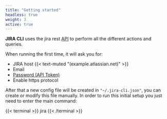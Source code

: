 ```yaml
---
title: "Getting started"
headless: true
weight: 3
active: true
---
```


**JIRA CLI** uses the jira rest [API](https://docs.atlassian.com/jira/REST/cloud/) to perform all the different actions and queries.

When running the first time, it will ask you for:

*   JIRA host {{< text-muted "(example.atlassian.net)" >}}
*   Email
*   [Password (API Token)](https://confluence.atlassian.com/cloud/api-tokens-938839638.html)
*   Enable https protocol

After that a new config file will be created in `"~/.jira-cli.json"`, you can create or modify this file manually. In order to run this initial setup you just need to enter the main command:

{{< terminal >}}
jira
{{< /terminal >}}